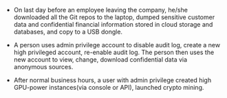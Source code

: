 - On last day before an employee leaving the company, he/she downloaded all the Git repos to the laptop, dumped sensitive customer data and confidential financial information stored in cloud storage and databases, and copy to a USB dongle.

- A person uses admin privilege account to disable audit log, create a new high privileged account, re-enable audit log. The person then uses the new account to view, change, download confidential data via anonymous sources.

- After normal business hours, a user with admin privilege created high GPU-power instances(via console or API), launched crypto mining.
